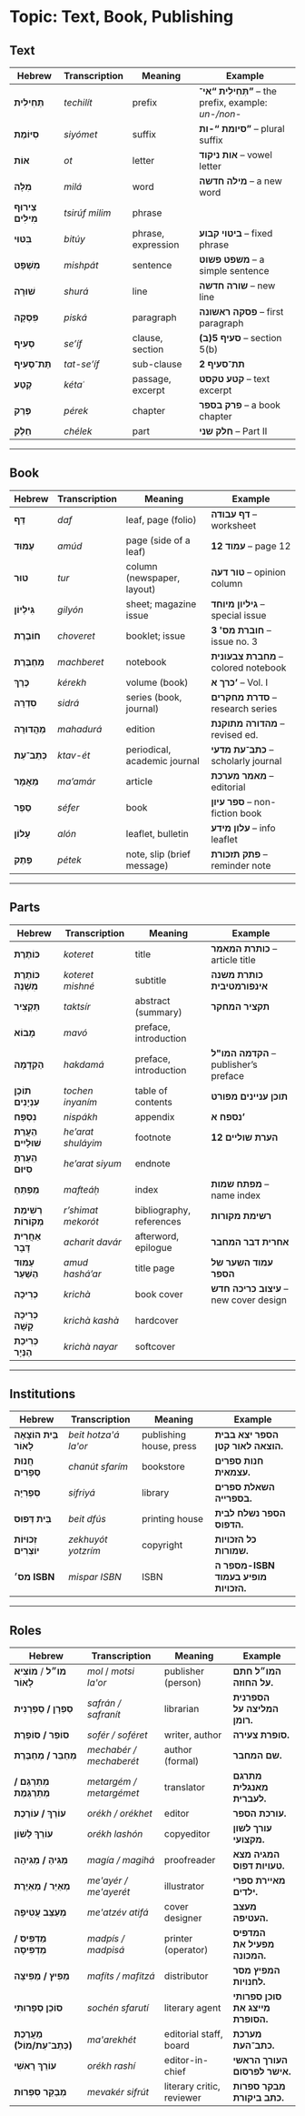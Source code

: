 # Topic: Text, Book, Publishing

## Text

| **Hebrew**   | **Transcription** | **Meaning**         | **Example**                                  |
| ------------ | ----------------- | ------------------- | -------------------------------------------- |
| **תְּחִילִית**   | *techilít*        | prefix              | **תְּחִילִית “אי־”** – the prefix, example: *un-/non-*  |
| **סִיּוֹמֶת**    | *siyómet*         | suffix              | **סיומת “-ות”** – plural suffix              |
| **אוֹת**      | *ot*              | letter              | **אות ניקוד** – vowel letter                 |
| **מִלָּה**      | *milá*            | word                | **מילה חדשה** – a new word                   |
| **צֵירוּף מִילִּים**  | *tsirúf milim* | phrase             |                |
| **בִּטּוּי**     | *bitúy*           | phrase, expression  | **ביטוי קבוע** – fixed phrase                |
| **מִשְׁפָּט**     | *mishpát*         | sentence            | **משפט פשוט** – a simple sentence            |
| **שׁוּרָה**     | *shurá*           | line                | **שורה חדשה** – new line                     |
| **פִּסְקָה**     | *piská*           | paragraph           | **פסקה ראשונה** – first paragraph            |
| **סְעִיף**     | *se’íf*           | clause, section     | **סעיף 5(ב)** – section 5(b)                 |
| **תַּת־סְעִיף**  | *tat-se’íf*       | sub-clause          | **תת־סעיף 2**                                |
| **קֶטַע**      | *kétaʿ*           | passage, excerpt    | **קטע טקסט** – text excerpt                  |
| **פֶּרֶק**      | *pérek*           | chapter             | **פרק בספר** – a book chapter                |
| **חֵלֶק**      | *chélek*          | part                | **חלק שני** – Part II                        |

---

## Book

| **Hebrew** | **Transcription** | **Meaning**            | **Example**                         |
| ---------- | ----------------- | ---------------------- | ----------------------------------- |
| **דַּף**     | *daf*             | leaf, page (folio)     | **דף עבודה** – worksheet            |
| **עַמּוּד**   | *amúd*            | page (side of a leaf)  | **עמוד 12** – page 12               |
| **טוּר**    | *tur*             | column (newspaper, layout) | **טור דעה** – opinion column        |
| **גִּילְיוֹן** | *gilyón*          | sheet; magazine issue  | **גיליון מיוחד** – special issue    |
| **חוֹבֶרֶת**  | *choveret*        | booklet; issue         | **חוברת מס' 3** – issue no. 3       |
| **מַחְבֶּרֶת**  | *machberet*       | notebook               | **מחברת צבעונית** – colored notebook |
| **כֶּרֶךְ**    | *kérekh*          | volume (book)          | **כרך א’** – Vol. I                 |
| **סִדְרָה**   | *sidrá*           | series (book, journal) | **סדרת מחקרים** – research series   |
| **מַהֲדוּרָה** | *mahadurá*        | edition                | **מהדורה מתוקנת** – revised ed.     |
| **כְּתַב־עֵת** | *ktav-ét*         | periodical, academic journal | **כתב־עת מדעי** – scholarly journal |
| **מַאֲמָר**   | *ma’amár*         | article               | **מאמר מערכת** – editorial          |
| **סֵפֶר**    | *séfer*           | book                  | **ספר עיון** – non-fiction book     |
| **עָלוֹן**   | *alón*            | leaflet, bulletin     | **עלון מידע** – info leaflet        |
| **פֶּתֶק**    | *pétek*           | note, slip (brief message) | **פתק תזכורת** – reminder note      |

---

## Parts

| **Hebrew**        | **Transcription**    | **Meaning**               | **Example**                           |
| ------------------ | ------------------- | ------------------------- | ------------------------------------- |
| **כּוֹתֶרֶת**         | *koteret*            | title                     | **כותרת המאמר** – article title      |
| **כּוֹתֶרֶת מִשְׁנֶה**    | *koteret mishné*     | subtitle                 | **כותרת משנה אינפורמטיבית**        |
| **תַּקְצִיר**         | *taktsír*            | abstract (summary)        | **תקציר המחקר**                      |
| **מָבוֹא**          | *mavó*               | preface, introduction     |                                       |
| **הַקְדָמָה**         | *hakdamá*            | preface, introduction     | **הקדמה המו"ל** – publisher’s preface |
| **תוֹכֶן עִנְיָנִים**   | *tochen inyaním*     | table of contents         | **תוכן עניינים מפורט**              |
| **נִסְפָּח**          | *nispákh*            | appendix                  | **נספח א’**                           |
| **הַעֲרַת שׁוּלַיִים**   | *he’arat shuláyim*   | footnote                  | **הערת שוליים 12**                   |
| **הֵעַרְתָּ סִיּוּם**     | *he’arat siyum*      | endnote                   |                                       |
| **מַפְתֵּחַ**          | *mafteáḥ*            | index                     | **מפתח שמות** – name index            |
| **רְשִׁימַת מְקוֹרוֹת**  | *r’shimat mekorót*   | bibliography, references  | **רשימת מקורות**                     |
| **אַחֲרִית דָּבָר**     | *acharit davár*      | afterword, epilogue       | **אחרית דבר המחבר**                  |
| **עַמּוּד הַשַּׁעַר**     | *amud hashá’ar*      | title page                | **עמוד השער של הספר**                |
| **כְּרִיכָה**         | *krichà*             | book cover                | **עיצוב כריכה חדש** – new cover design |
| **כְּרִיכָה קָשָׁה**     | *krichà kashà*       | hardcover                 |      |
| **כְּרִיכַת הַנְּיָר**    | *krichà nayar*       | softcover                 |      |

---

## Institutions

| **Hebrew**          | **Transcription**       | **Meaning**             | **Example**                          |
| ------------------- | ----------------------- | ----------------------- | ------------------------------------ |
| **בֵּית הוֹצָאָה לָאוֹר** | *beit hotza'á la'or*    | publishing house, press | **הספר יצא בבית הוצאה לאור קטן.**  |
| **חֲנוּת סְפָרִים**     | *chanút sfarím*         | bookstore               | **חנות ספרים עצמאית.**              |
| **סִפְרִיָּה**          | *sifriyá*               | library                 | **השאלת ספרים בספרייה.**            |
| **בֵּית דְּפוּס**       | *beit dfús*             | printing house          | **הספר נשלח לבית הדפוס.**           |
| **זְכוּיּוֹת יוֹצְרִים** | *zekhuyót yotzrím*      | copyright               | **כל הזכויות שמורות.**               |
| **מס׳ ISBN**       | *mispar ISBN*            | ISBN                    | **מספר ה-ISBN מופיע בעמוד הזכויות.** |

---

## Roles

| **Hebrew**                 | **Transcription**       | **Meaning**              | **Example**                          |
| ---------------------------| ----------------------- | ------------------------ | ------------------------------------ |
| **מו״ל** / **מוֹצִיא לָאוֹר** | *mol* / *motsi la'or*   | publisher (person)       | **המו״ל חתם על החוזה.**             |
| **סַפְרָן / סַפְרָנִית**         | *safrán / safranít*     | librarian                | **הספרנית המליצה על רומן.**         |
| **סוֹפֵר / סוֹפֶרֶת**          | *sofér / soféret*       | writer, author           | **סופרת צעירה.**                     |
| **מְחַבֵּר / מְחַבֶּרֶת**          | *mechabér / mechaberét* | author (formal)          | **שם המחבר.**                        |
| **מְתַרְגֵּם / מְתַרְגֶּמֶת**        | *metargém / metargémet* | translator               | **מתרגם מאנגלית לעברית.**           |
| **עוֹרֵךְ / עוֹרֶכֶת**          | *orékh / orékhet*       | editor                   | **עורכת הספר.**                      |
| **עוֹרֵךְ לָשׁוֹן**             | *orékh lashón*          | copyeditor               | **עורך לשון מקצועי.**                |
| **מַגִּיהַּ / מַגִּיהָה**          | *magía / magihá*        | proofreader              | **המגיה מצא טעויות דפוס.**          |
| **מְאַיֵּר / מְאַיֶּרֶת**          | *me'ayér / me'ayerét*   | illustrator              | **מאיירת ספרי ילדים.**               |
| **מְעַצֵּב עֲטִיפָה**            | *me'atzév atifá*        | cover designer           | **מעצב העטיפה.**                     |
| **מַדְפִּיס / מַדְפִּיסָה**        | *madpís / madpisá*      | printer (operator)       | **המדפיס מפעיל את המכונה.**         |
| **מַפִּיץ / מַפִּיצָה**          | *mafíts / mafitzá*      | distributor              | **המפיץ מסר לחנויות.**               |
| **סוֹכֵן סְפָרוּתִי**           | *sochén sfarutí*        | literary agent           | **סוכן ספרותי מייצג את הסופרת.**    |
| **מַעֲרֶכֶת (כְּתַב־עֵת/מוֹל)**    | *ma'arekhét*            | editorial staff, board   | **מערכת כתב־העת.**                   |
| **עוֹרֵךְ רָאשִׁי**             | *orékh rashí*           | editor-in-chief           | **העורך הראשי אישר לפרסום.**        |
| **מְבַקֵּר סִפְרוּת**            | *mevakér sifrút*        | literary critic, reviewer | **מבקר ספרות כתב ביקורת.**          |
